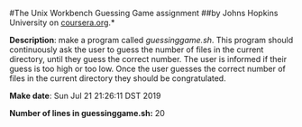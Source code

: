 #The Unix Workbench Guessing Game assignment
##by Johns Hopkins University on [coursera.org](https://www.coursera.org/).*

**Description**: make a program called *guessinggame.sh*. This program should continuously ask the user to guess the number of files in the current directory, until they guess the correct number. The user is informed if their guess is too high or too low. Once the user guesses the correct number of files in the current directory they should be congratulated.

**Make date**: Sun Jul 21 21:26:11 DST 2019

**Number of lines in guessinggame.sh:** 20
